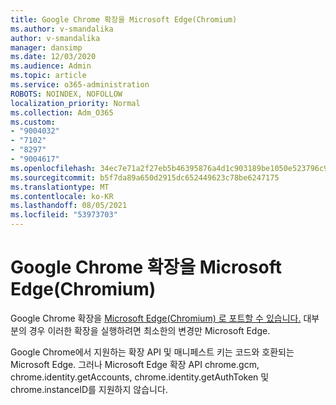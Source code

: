 ```yaml
---
title: Google Chrome 확장을 Microsoft Edge(Chromium)
ms.author: v-smandalika
author: v-smandalika
manager: dansimp
ms.date: 12/03/2020
ms.audience: Admin
ms.topic: article
ms.service: o365-administration
ROBOTS: NOINDEX, NOFOLLOW
localization_priority: Normal
ms.collection: Adm_O365
ms.custom:
- "9004032"
- "7102"
- "8297"
- "9004617"
ms.openlocfilehash: 34ec7e71a2f27eb5b46395876a4d1c903189be1050e523796c9f2a817c20aaa0
ms.sourcegitcommit: b5f7da89a650d2915dc652449623c78be6247175
ms.translationtype: MT
ms.contentlocale: ko-KR
ms.lasthandoff: 08/05/2021
ms.locfileid: "53973703"
---
```

# <a name="port-google-chrome-extensions-to-microsoft-edge-chromium"></a>Google Chrome 확장을 Microsoft Edge(Chromium)

Google Chrome 확장을 [Microsoft Edge(Chromium) 로 포트할 수 있습니다.](https://docs.microsoft.com/microsoft-edge/extensions-chromium/developer-guide/port-chrome-extension) 대부분의 경우 이러한 확장을 실행하려면 최소한의 변경만 Microsoft Edge.

Google Chrome에서 지원하는 확장 API 및 매니페스트 키는 코드와 호환되는 Microsoft Edge. 그러나 Microsoft Edge 확장 API chrome.gcm, chrome.identity.getAccounts, chrome.identity.getAuthToken 및 chrome.instanceID를 지원하지 않습니다.